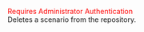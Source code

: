 <span style="color:red">Requires Administrator Authentication</span>  
Deletes a scenario from the repository.
